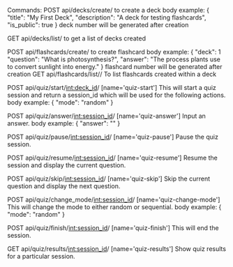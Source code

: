 Commands: 
POST api/decks/create/ to create a deck
body example: {
  "title": "My First Deck",
  "description": "A deck for testing flashcards",
  "is_public": true
}
deck number will be generated after creation

GET api/decks/list/ to get a list of decks created

POST api/flashcards/create/ to create flashcard
body example: {
  "deck": 1
  "question": "What is photosynthesis?",
  "answer": "The process plants use to convert sunlight into energy."
}
flashcard number will be generated after creation
GET api/flashcards/list/<deck number>/ To list flashcards created within a deck

POST api/quiz/start/<int:deck_id>/ [name='quiz-start'] This will start a quiz session and return a session_id which will be used for the following actions.
body example: {
  "mode": "random"
}

POST api/quiz/answer/<int:session_id>/ [name='quiz-answer'] Input an answer.
body example: {
  "answer": ""
}

POST api/quiz/pause/<int:session_id>/ [name='quiz-pause'] Pause the quiz session. 

POST api/quiz/resume/<int:session_id>/ [name='quiz-resume'] Resume the session and display the current question.

POST api/quiz/skip/<int:session_id>/ [name='quiz-skip'] Skip the current question and display the next question.

POST api/quiz/change_mode/<int:session_id>/ [name='quiz-change-mode'] This will change the mode to either random or sequential.
body example: {
  "mode": "random"
}

POST api/quiz/finish/<int:session_id>/ [name='quiz-finish'] This will end the session. 

GET api/quiz/results/<int:session_id>/ [name='quiz-results'] Show quiz results for a particular session.
